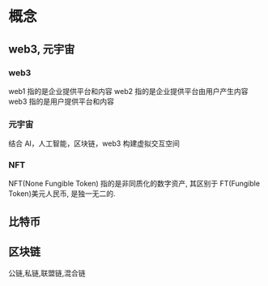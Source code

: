 # 概念

## web3, 元宇宙

### web3

web1 指的是企业提供平台和内容
web2 指的是企业提供平台由用户产生内容
web3 指的是用户提供平台和内容

### 元宇宙

结合 AI，人工智能，区块链，web3 构建虚拟交互空间

### NFT

NFT(None Fungible Token) 指的是非同质化的数字资产, 其区别于 FT(Fungible Token)美元人民币, 是独一无二的.

## 比特币

## 区块链

公链,私链,联盟链,混合链

